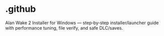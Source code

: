 # .github
Alan Wake 2 Installer for Windows — step‑by‑step installer/launcher guide with performance tuning, file verify, and safe DLC/saves.
